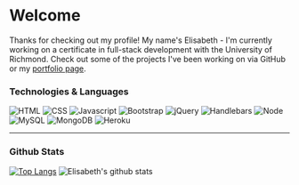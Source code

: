 # Welcome

Thanks for checking out my profile! My name's Elisabeth - I'm currently working on a certificate in full-stack development with the University of Richmond. Check out some of the projects I've been working on via GitHub or my [portfolio page](https://eaclumpkens.github.io).

<a name="tech-lang"></a>

### Technologies & Languages

![HTML](https://img.shields.io/static/Code?style=ffor-the-badge=html5&logoColor=white&color=ff0000&logo=html)
![CSS](https://img.shields.io/static/Code?style=for-the-badge=css3&logoColor=white&color=ff0000&logo=css)
![Javascript](https://img.shields.io/static/Code?style=for-the-badge=javascript&logoColor=white&color=ff0000&logo=javascript)
![Bootstrap](https://img.shields.io/static/Stack?style=for-the-badge=bootstrap&logoColor=white&color=ff7400&logo=bootstrap)
![jQuery](https://img.shields.io/static/Stack?style=for-the-badge&logoColor=white&color=ff7400&logo=jquery)
![Handlebars](https://img.shields.io/static/Stack?style=for-the-badge&logoColor=white&color=ff7400&logo=handlebars)
![Node](https://img.shields.io/static/CLI?style=for-the-badge=node.js&logoColor=white&color=ffc100&logo=node.js)
![MySQL](https://img.shields.io/static/Database?style=for-the-badge&logo=appveyor&color=ffc100&logo=mysql)
![MongoDB](https://img.shields.io/static/Database?style=for-the-badge=mongodb&logoColor=white&color=ffc100&logo=mongodb)
![Heroku](https://img.shields.io/static/Stack?style=for-the-badge=Heroku&logoColor=white&color=ffc100&logo=heroku)

----
<a name="git-stats"></a>

### Github Stats

[![Top Langs](https://github-readme-stats.vercel.app/api/top-langs/?username=eaclumpkens)](https://github.com/anuraghazra/github-readme-stats) ![Elisabeth's github stats](https://github-readme-stats.vercel.app/api?username=eaclumpkens&show_icons=true) 
